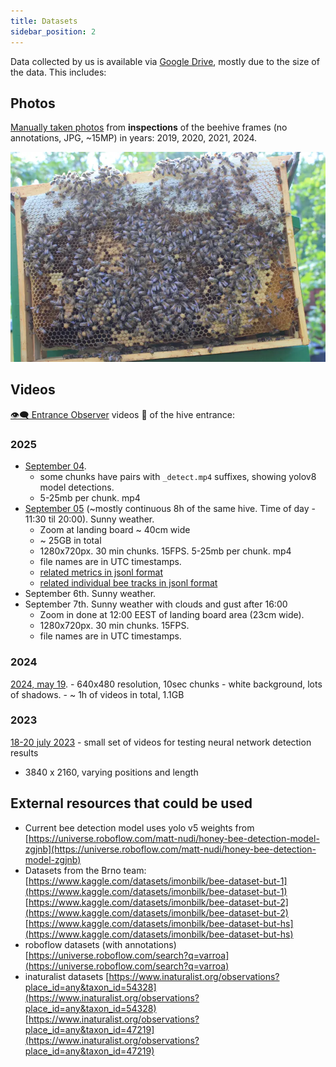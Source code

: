 ```yaml
---
title: Datasets
sidebar_position: 2
---
```

Data collected by us is available via [Google Drive](https://drive.google.com/drive/folders/105PmxDKFUR6NCPLHBkXGdkfcZwWf9ABI?usp=drive_link), mostly due to the size of the data. 
This includes:

## Photos
[Manually taken photos](https://drive.google.com/drive/folders/1exDMgrv8fPcysB4dLQIs-ru7QNW0UPxN?usp=drive_link) from **inspections** of the beehive frames (no annotations, JPG, ~15MP) in years: 2019, 2020, 2021, 2024. 

![](img/IMG_4376.webp)

## Videos
[👁️‍🗨️ Entrance Observer](/about/products/beehive_camera/) videos 🎥 of the hive entrance:
### 2025
- [September 04](https://drive.google.com/drive/folders/1BY7RrQdQI-6iaSzx4-CVES0kwVlpzX2u?usp=drive_link). 
	- some chunks have pairs with `_detect.mp4` suffixes, showing yolov8 model detections.
	- 5-25mb per chunk. mp4
- [September 05](https://drive.google.com/drive/folders/12oV370f8HqrZsuXUU9mLWeT9NAs8HcO2?usp=drive_link) (~mostly continuous 8h of the same hive. Time of day - 11:30  til 20:00). Sunny weather.
	- Zoom at landing board ~ 40cm wide
	- ~ 25GB in total
	- 1280x720px. 30 min chunks. 15FPS. 5-25mb per chunk. mp4
	- file names are in UTC timestamps.
	- [related metrics in jsonl format](https://drive.google.com/file/d/18b2aKTxrS1K9YpQciDybXwDlNYuEE4yh/view?usp=drive_link)
	- [related individual bee tracks in jsonl format](https://drive.google.com/file/d/1J6I2KOeUa4dns7OmXidvc6Oqc0VF2goC/view?usp=drive_link)
- September 6th. Sunny weather.
- September 7th. Sunny weather with clouds and gust after 16:00
	- Zoom in done at 12:00 EEST of landing board area (23cm wide). 
	- 1280x720px. 30 min chunks. 15FPS.  
	- file names are in UTC timestamps.

### 2024
[2024, may 19](https://drive.google.com/drive/folders/1bD9uFYu0c2Y4NfKOqTwB-NGl1ZIwEyI1?usp=drive_link). 
	- 640x480 resolution, 10sec chunks
	- white background, lots of shadows.
	- ~ 1h of videos in total, 1.1GB

### 2023
[18-20 july 2023](https://drive.google.com/drive/folders/1qBWlhLSE0Q4B7cw3E0reS8a0RNKdkSI8?usp=drive_link) - small set of videos for testing neural network detection results
- 3840 x 2160, varying positions and length

## External resources that could be used

- Current bee detection model uses yolo v5 weights from [https://universe.roboflow.com/matt-nudi/honey-bee-detection-model-zgjnb](https://universe.roboflow.com/matt-nudi/honey-bee-detection-model-zgjnb)
- Datasets from the Brno team: [https://www.kaggle.com/datasets/imonbilk/bee-dataset-but-1](https://www.kaggle.com/datasets/imonbilk/bee-dataset-but-1) [https://www.kaggle.com/datasets/imonbilk/bee-dataset-but-2](https://www.kaggle.com/datasets/imonbilk/bee-dataset-but-2) [https://www.kaggle.com/datasets/imonbilk/bee-dataset-but-hs](https://www.kaggle.com/datasets/imonbilk/bee-dataset-but-hs)
- roboflow datasets (with annotations) [https://universe.roboflow.com/search?q=varroa](https://universe.roboflow.com/search?q=varroa)
- inaturalist datasets [https://www.inaturalist.org/observations?place_id=any&taxon_id=54328](https://www.inaturalist.org/observations?place_id=any&taxon_id=54328) [https://www.inaturalist.org/observations?place_id=any&taxon_id=47219](https://www.inaturalist.org/observations?place_id=any&taxon_id=47219)

